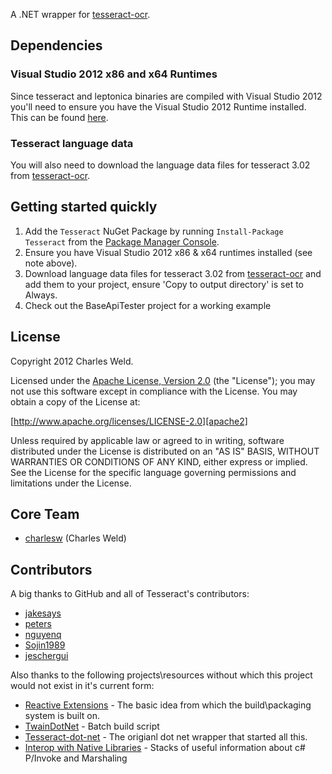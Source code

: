 A .NET wrapper for [tesseract-ocr](http://code.google.com/p/tesseract-ocr/).

## Dependencies

### Visual Studio 2012 x86 and x64 Runtimes 

Since tesseract and leptonica binaries are compiled with Visual Studio 2012 you'll need to ensure you have the 
Visual Studio 2012 Runtime installed. This can be found [here](http://www.microsoft.com/en-us/download/details.aspx?id=30679).

### Tesseract language data

You will also need to download the language data files for tesseract 3.02 from [tesseract-ocr].

## Getting started quickly

1. Add the ``Tesseract`` NuGet Package by running ``Install-Package Tesseract`` from the [Package Manager Console](http://docs.nuget.org/docs/start-here/using-the-package-manager-console).
2. Ensure you have Visual Studio 2012 x86 & x64 runtimes installed (see note above).
3. Download language data files for tesseract 3.02 from [tesseract-ocr] and add them to your project, 
   ensure 'Copy to output directory' is set to Always.
4. Check out the BaseApiTester project for a working example

## License

Copyright 2012 Charles Weld.

Licensed under the [Apache License, Version 2.0][apache2] (the "License"); you
may not use this software except in compliance with the License. You may obtain
a copy of the License at:

[http://www.apache.org/licenses/LICENSE-2.0][apache2]

Unless required by applicable law or agreed to in writing, software distributed
under the License is distributed on an "AS IS" BASIS, WITHOUT WARRANTIES OR
CONDITIONS OF ANY KIND, either express or implied. See the License for the
specific language governing permissions and limitations under the License.

## Core Team

* [charlesw](https://github.com/charlesw) (Charles Weld)

## Contributors

A big thanks to GitHub and all of Tesseract's contributors:

* [jakesays](https://github.com/jakesays)
* [peters](https://github.com/peters)
* [nguyenq](https://github.com/nguyenq)
* [Sojin1989](https://github.com/Sojin1989)
* [jeschergui](https://github.com/jeschergui)

Also thanks to the following projects\resources without which this project would not exist in it's current form:

* [Reactive Extensions](http://rx.codeplex.com/) - The basic idea from which the build\packaging system is built on.
* [TwainDotNet](https://github.com/tmyroadctfig/twaindotnet) - Batch build script
* [Tesseract-dot-net](https://code.google.com/p/tesseractdotnet) - The origianl dot net wrapper that started all this.
* [Interop with Native Libraries](http://www.mono-project.com/Interop_with_Native_Libraries) - Stacks of useful information about c# P/Invoke and Marshaling

[apache2]: http://www.apache.org/licenses/LICENSE-2.0
[tesseract-ocr]: http://code.google.com/p/tesseract-ocr